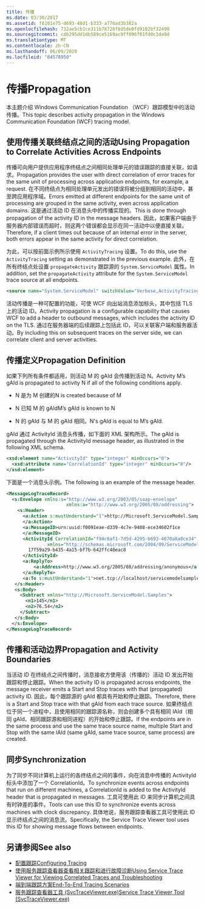 ```yaml
---
title: 传播
ms.date: 03/30/2017
ms.assetid: f8181e75-d693-48d1-b333-a776ad3b382a
ms.openlocfilehash: 732ae5cb1ce311b78728f8d5de0fd9102bf32499
ms.sourcegitcommit: cdb295dd1db589ce5169ac9ff096f01fd0c2da9d
ms.translationtype: MT
ms.contentlocale: zh-CN
ms.lasthandoff: 06/09/2020
ms.locfileid: "84578950"
---
```

# <a name="propagation"></a><span data-ttu-id="dadc1-102">传播</span><span class="sxs-lookup"><span data-stu-id="dadc1-102">Propagation</span></span>
<span data-ttu-id="dadc1-103">本主题介绍 Windows Communication Foundation （WCF）跟踪模型中的活动传播。</span><span class="sxs-lookup"><span data-stu-id="dadc1-103">This topic describes activity propagation in the Windows Communication Foundation (WCF) tracing model.</span></span>  
  
## <a name="using-propagation-to-correlate-activities-across-endpoints"></a><span data-ttu-id="dadc1-104">使用传播关联终结点之间的活动</span><span class="sxs-lookup"><span data-stu-id="dadc1-104">Using Propagation to Correlate Activities Across Endpoints</span></span>  
 <span data-ttu-id="dadc1-105">传播可向用户提供应用程序终结点之间相同处理单元的错误跟踪的直接关联，如请求。</span><span class="sxs-lookup"><span data-stu-id="dadc1-105">Propagation provides the user with direct correlation of error traces for the same unit of processing across application endpoints, for example, a request.</span></span> <span data-ttu-id="dadc1-106">在不同终结点为相同处理单元发出的错误将被分组到相同的活动中，甚至跨应用程序域。</span><span class="sxs-lookup"><span data-stu-id="dadc1-106">Errors emitted at different endpoints for the same unit of processing are grouped in the same activity, even across application domains.</span></span> <span data-ttu-id="dadc1-107">这是通过活动 ID 在消息头中的传播实现的。</span><span class="sxs-lookup"><span data-stu-id="dadc1-107">This is done through propagation of the activity ID in the message headers.</span></span> <span data-ttu-id="dadc1-108">因此，如果客户端由于服务器内部错误而超时，则这两个错误都会显示在同一活动中以便直接关联。</span><span class="sxs-lookup"><span data-stu-id="dadc1-108">Therefore, if a client times out because of an internal error in the server, both errors appear in the same activity for direct correlation.</span></span>  
  
 <span data-ttu-id="dadc1-109">为此，可以按前面示例所示使用 `ActivityTracing` 设置。</span><span class="sxs-lookup"><span data-stu-id="dadc1-109">To do this, use the `ActivityTracing` setting as demonstrated in the previous example.</span></span> <span data-ttu-id="dadc1-110">此外，在所有终结点处设置 `propagateActivity` 跟踪源的 `System.ServiceModel` 属性。</span><span class="sxs-lookup"><span data-stu-id="dadc1-110">In addition, set the `propagateActivity` attribute for the `System.ServiceModel` trace source at all endpoints.</span></span>  
  
```xml  
<source name="System.ServiceModel" switchValue="Verbose,ActivityTracing" propagateActivity="true" >  
```  
  
 <span data-ttu-id="dadc1-111">活动传播是一种可配置的功能，可使 WCF 向出站消息添加标头，其中包括 TLS 上的活动 ID。</span><span class="sxs-lookup"><span data-stu-id="dadc1-111">Activity propagation is a configurable capability that causes WCF to add a header to outbound messages, which includes the activity ID on the TLS.</span></span> <span data-ttu-id="dadc1-112">通过在服务器端的后续跟踪上包括此 ID，可以关联客户端和服务器活动。</span><span class="sxs-lookup"><span data-stu-id="dadc1-112">By including this on subsequent traces on the server side, we can correlate client and server activities.</span></span>  
  
## <a name="propagation-definition"></a><span data-ttu-id="dadc1-113">传播定义</span><span class="sxs-lookup"><span data-stu-id="dadc1-113">Propagation Definition</span></span>  
 <span data-ttu-id="dadc1-114">如果下列所有条件都适用，则活动 M 的 gAId 会传播到活动 N。</span><span class="sxs-lookup"><span data-stu-id="dadc1-114">Activity M’s gAId is propagated to activity N if all of the following conditions apply.</span></span>  
  
- <span data-ttu-id="dadc1-115">N 是为 M 创建的</span><span class="sxs-lookup"><span data-stu-id="dadc1-115">N is created because of M</span></span>  
  
- <span data-ttu-id="dadc1-116">N 已知 M 的 gAId</span><span class="sxs-lookup"><span data-stu-id="dadc1-116">M’s gAId is known to N</span></span>  
  
- <span data-ttu-id="dadc1-117">N 的 gAId 与 M 的 gAId 相同。</span><span class="sxs-lookup"><span data-stu-id="dadc1-117">N's gAId is equal to M’s gAId.</span></span>  
  
 <span data-ttu-id="dadc1-118">gAId 通过 ActivityId 消息头传播，如下面的 XML 架构所示。</span><span class="sxs-lookup"><span data-stu-id="dadc1-118">The gAId is propagated through the ActivityId message header, as illustrated in the following XML schema.</span></span>  
  
```xml  
<xsd:element name="ActivityId" type="integer" minOccurs="0">  
  <xsd:attribute name="CorrelationId" type="integer" minOccurs="0"/>  
</xsd:element>  
```  
  
 <span data-ttu-id="dadc1-119">下面是一个消息头示例。</span><span class="sxs-lookup"><span data-stu-id="dadc1-119">The following is an example of the message header.</span></span>  
  
```xml  
<MessageLogTraceRecord>  
  <s:Envelope xmlns:s="http://www.w3.org/2003/05/soap-envelope"
                      xmlns:a="http://www.w3.org/2005/08/addressing">  
    <s:Header>  
      <a:Action s:mustUnderstand="1">http://Microsoft.ServiceModel.Samples/ICalculator/Subtract  
      </a:Action>  
      <a:MessageID>urn:uuid:f0091eae-d339-4c7e-9408-ece34602f1ce  
      </a:MessageID>  
      <ActivityId CorrelationId="f94c6af1-7d5d-4295-b693-4670a8a0ce34"
               xmlns="http://schemas.microsoft.com/2004/09/ServiceModel/Diagnostics">  
        17f59a29-b435-4a15-bf7b-642ffc40eac8  
      </ActivityId>  
      <a:ReplyTo>  
          <a:Address>http://www.w3.org/2005/08/addressing/anonymous</a:Address>  
      </a:ReplyTo>  
      <a:To s:mustUnderstand="1">net.tcp://localhost/servicemodelsamples/service</a:To>  
   </s:Header>  
   <s:Body>  
     <Subtract xmlns="http://Microsoft.ServiceModel.Samples">  
       <n1>145</n1>  
       <n2>76.54</n2>  
     </Subtract>  
   </s:Body>  
  </s:Envelope>  
</MessageLogTraceRecord>  
```  
  
## <a name="propagation-and-activity-boundaries"></a><span data-ttu-id="dadc1-120">传播和活动边界</span><span class="sxs-lookup"><span data-stu-id="dadc1-120">Propagation and Activity Boundaries</span></span>  
 <span data-ttu-id="dadc1-121">当活动 ID 在终结点之间传播时，消息接收方使用该（传播的）活动 ID 发出开始跟踪和停止跟踪。</span><span class="sxs-lookup"><span data-stu-id="dadc1-121">When the activity ID is propagated across endpoints, the message receiver emits a Start and Stop traces with that (propagated) activity ID.</span></span> <span data-ttu-id="dadc1-122">因此，每个跟踪源的 gAId 都具有开始和停止跟踪。</span><span class="sxs-lookup"><span data-stu-id="dadc1-122">Therefore, there is a Start and Stop trace with that gAId from each trace source.</span></span> <span data-ttu-id="dadc1-123">如果终结点位于同一个进程中，且使用相同的跟踪源名称，则会创建多个具有相同 lAId（相同 gAId、相同跟踪源和相同进程）的开始和停止跟踪。</span><span class="sxs-lookup"><span data-stu-id="dadc1-123">If the endpoints are in the same process and use the same trace source name, multiple Start and Stop with the same lAId (same gAId, same trace source, same process) are created.</span></span>  
  
## <a name="synchronization"></a><span data-ttu-id="dadc1-124">同步</span><span class="sxs-lookup"><span data-stu-id="dadc1-124">Synchronization</span></span>  
 <span data-ttu-id="dadc1-125">为了同步不同计算机上运行的各终结点之间的事件，向在消息中传播的 ActivityId 标头中添加了一个 CorrelationId。</span><span class="sxs-lookup"><span data-stu-id="dadc1-125">To synchronize events across endpoints that run on different machines, a CorrelationId is added to the ActivityId header that is propagated in messages.</span></span> <span data-ttu-id="dadc1-126">工具可使用此 ID 来同步计算机之间具有时钟差的事件。</span><span class="sxs-lookup"><span data-stu-id="dadc1-126">Tools can use this ID to synchronize events across machines with clock discrepancy.</span></span> <span data-ttu-id="dadc1-127">具体地说，服务跟踪查看器工具可使用此 ID 显示终结点之间的消息流。</span><span class="sxs-lookup"><span data-stu-id="dadc1-127">Specifically, the Service Trace Viewer tool uses this ID for showing message flows between endpoints.</span></span>  
  
## <a name="see-also"></a><span data-ttu-id="dadc1-128">另请参阅</span><span class="sxs-lookup"><span data-stu-id="dadc1-128">See also</span></span>

- [<span data-ttu-id="dadc1-129">配置跟踪</span><span class="sxs-lookup"><span data-stu-id="dadc1-129">Configuring Tracing</span></span>](configuring-tracing.md)
- [<span data-ttu-id="dadc1-130">使用服务跟踪查看器查看相关跟踪和进行故障诊断</span><span class="sxs-lookup"><span data-stu-id="dadc1-130">Using Service Trace Viewer for Viewing Correlated Traces and Troubleshooting</span></span>](using-service-trace-viewer-for-viewing-correlated-traces-and-troubleshooting.md)
- [<span data-ttu-id="dadc1-131">端到端跟踪方案</span><span class="sxs-lookup"><span data-stu-id="dadc1-131">End-To-End Tracing Scenarios</span></span>](end-to-end-tracing-scenarios.md)
- [<span data-ttu-id="dadc1-132">服务跟踪查看器工具 (SvcTraceViewer.exe)</span><span class="sxs-lookup"><span data-stu-id="dadc1-132">Service Trace Viewer Tool (SvcTraceViewer.exe)</span></span>](../../service-trace-viewer-tool-svctraceviewer-exe.md)
